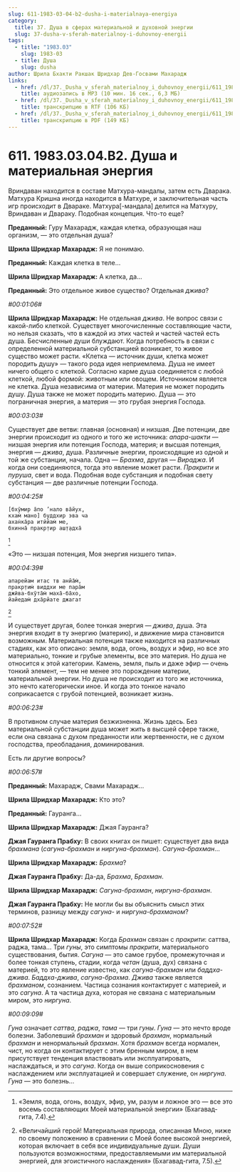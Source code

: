 ```yaml
---
slug: 611-1983-03-04-b2-dusha-i-materialnaya-energiya
category:
  title: 37. Душа в сферах материальной и духовной энергии
  slug: 37-dusha-v-sferah-materialnoy-i-duhovnoy-energii
tags:
  - title: "1983.03"
    slug: 1983-03
  - title: Душа
    slug: dusha
author: Шрила Бхакти Ракшак Шридхар Дев-Госвами Махарадж
links:
  - href: /dl/37._Dusha_v_sferah_materialnoy_i_duhovnoy_energii/611_1983.03.04.B2_SridharMj_Dusha_i_materialnaya_energiya.mp3
    title: аудиозапись в MP3 (10 мин. 16 сек., 6,3 МБ)
  - href: /dl/37._Dusha_v_sferah_materialnoy_i_duhovnoy_energii/611_1983.03.04.B2_SridharMj_Dusha_i_materialnaya_energiya.rtf
    title: транскрипцию в RTF (106 КБ)
  - href: /dl/37._Dusha_v_sferah_materialnoy_i_duhovnoy_energii/611_1983.03.04.B2_SridharMj_Dusha_i_materialnaya_energiya.pdf
    title: транскрипцию в PDF (149 КБ)
---
```


# 611. 1983.03.04.B2. Душа и материальная энергия

Вриндаван находится в составе Матхура-мандалы, затем есть Дварака. Матхура Кришна иногда находится в Матхуре, и заключительная часть игр происходит в Двараке. Матхура[-мандала] делится на Матхуру, Вриндаван и Двараку. Подобная концепция. Что-то еще?

**Преданный:** Гуру Махарадж, каждая клетка, образующая наш организм, — это отдельная душа?

**Шрила Шридхар Махарадж:** Я не понимаю.

**Преданный:** Каждая клетка в теле…

**Шрила Шридхар Махарадж:** А клетка, да…

**Преданный:** Это отдельное живое существо? Отдельная *джива*?

*#00:01:06#*

**Шрила Шридхар Махарадж:** Не отдельная *джива*. Не вопрос связи с какой-либо клеткой. Существует многочисленные составляющие части, но нельзя сказать, что в каждой из этих частей и частей частей есть душа. Бесчисленные души блуждают. Когда потребность в связи с определенной материальной субстанцией возникает, то живое существо может расти. «Клетка — источник души, клетка может породить душу» — такого рода идея неприемлема. Душа не имеет ничего общего с клеткой. Согласно карме душа соединяется с любой клеткой, любой формой: животным или овощем. Источником является не клетка. Душа независима от материи. Материя не может породить душу. Душа также не может породить материю. Душа — это пограничная энергия, а материя — это грубая энергия Господа.

*#00:03:03#*

Существует две ветви: главная (основная) и низшая. Две потенции, две энергии происходит из одного и того же источника: *апара-шакти* — низшая энергия или потенция Господа, материя; и высшая потенция, энергия — *джива*, душа. Различные энергии, происходящие из одной и той же субстанции, начала. Одна — *Брахма*, другая — *Вираджа*. И когда они соединяются, тогда это явление может расти. *Пракрити* и *пуруша*, свет и вода. Подобная воде субстанция и подобная свету субстанция — две различные потенции Господа.

*#00:04:25#*

    [бхӯмир а̄по ’нало ва̄йух̣,
    кхам̇ мано] буддхир эва ча
    ахан̇ка̄ра итӣйам̇ ме,
    бхинна̄ пракр̣тир аш̣т̣адха̄
[^_ftn1]

«Это — низшая потенция, Моя энергия низшего типа».

*#00:04:39#*

    апарейам итас тв анйа̄м̇,
    пракр̣тим̇ виддхи ме пара̄м
    джӣва-бхӯта̄м̇ маха̄-ба̄хо,
    йайедам̇ дха̄рйате джагат
[^_ftn2]

И существует другая, более тонкая энергия — *джива*, душа. Эта энергия входит в ту энергию (материю), и движение мира становится возможным. Материальная потенция также находится на различных стадиях, как это описано: земля, вода, огонь, воздух и эфир, но все это материально, тонкие и грубые элементы, все это материя. Но душа не относится к этой категории. Камень, земля, пыль и даже эфир — очень тонкий элемент, — тем не менее это порождение материи, материальной энергии. Но душа не происходит из того же источника, это нечто категорически иное. И когда это тонкое начало соприкасается с грубой потенцией, возникает жизнь.

*#00:06:23#*

В противном случае материя безжизненна. Жизнь здесь. Без материальной субстанции душа может жить в высшей сфере также, если она связана с духом преданности или жертвенности, не с духом господства, преобладания, доминирования.

Есть ли другие вопросы?

*#00:06:57#*

**Преданный:** Махарадж, Свами Махарадж…

**Шрила Шридхар Махарадж:** Кто это?

**Преданный:** Гауранга…

**Шрила Шридхар Махарадж:** Джая Гауранга?

**Джая Гауранга Прабху:** В своих книгах он пишет: существует два вида *брахмана* (*сагуна-брахман* и *ниргуна-брахман*). *Сагуна-брахман*…

**Шрила Шридхар Махарадж:** *Брахма*?

**Джая Гауранга Прабху:** Да-да, *Брахма*, *Брахман*.

**Шрила Шридхар Махарадж:** *Сагуна-брахман*, *ниргуна-брахман*.

**Джая Гауранга Прабху:** Не могли бы вы объяснить смысл этих терминов, разницу между *сагуна-* и *ниргуна-брахманом*?

*#00:07:52#*

**Шрила Шридхар Махарадж:** Когда *Брахман* связан с *пракрити*: саттва, раджа, тама… Три *гуны*, это симптомы *пракрити*, материального существования, бытия. *Сагуна* — это самое грубое, промежуточная и более тонкая ступень, стадии, когда *четан* (душа, дух) связана с материей, то это явление известно, как *сагуна-брахман* или *баддха-джива*. *Баддха-джива*, *сагуна-брахма*. *Джива* также является *брахманом*, сознанием. Частица сознания контактирует с материей, и это *сагуна*. А та частица духа, которая не связана с материальным миром, это *ниргуна*.

*#00:09:09#*

*Гуна* означает *саттва*, *раджа*, *тама* — три *гуны*. *Гуна* — это нечто вроде болезни. Заболевший *брахман* и здоровый *брахман*, нормальный *брахман* и ненормальный *брахман*. Хотя *брахман* всегда нормален, чист, но когда он контактирует с этим бренным миром, в нем присутствует тенденция властвовать или эксплуатировать, наслаждаться, и это *сагуна*. Когда он выше соприкосновения с наслаждением или эксплуатацией и совершает служение, он *ниргуна*. *Гуна* — это болезнь…



[^_ftn1]: «Земля, вода, огонь, воздух, эфир, ум, разум и ложное эго — все это восемь составляющих Моей материальной энергии» (Бхагавад-гита, 7.4).

[^_ftn2]: «Величайший герой! Материальная природа, описанная Мною, ниже по своему положению в сравнении с Моей более высокой энергией, которая включает в себя все индивидуальные души. Души пользуются возможностями, предоставляемыми им материальной энергией, для эгоистичного наслаждения» (Бхагавад-гита, 7.5).

